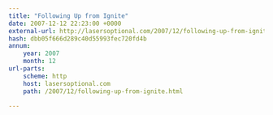 ```yaml
---
title: "Following Up from Ignite"
date: 2007-12-12 22:23:00 +0000
external-url: http://lasersoptional.com/2007/12/following-up-from-ignite.html
hash: dbb05f666d289c40d55993fec720fd4b
annum:
    year: 2007
    month: 12
url-parts:
    scheme: http
    host: lasersoptional.com
    path: /2007/12/following-up-from-ignite.html

---
```



